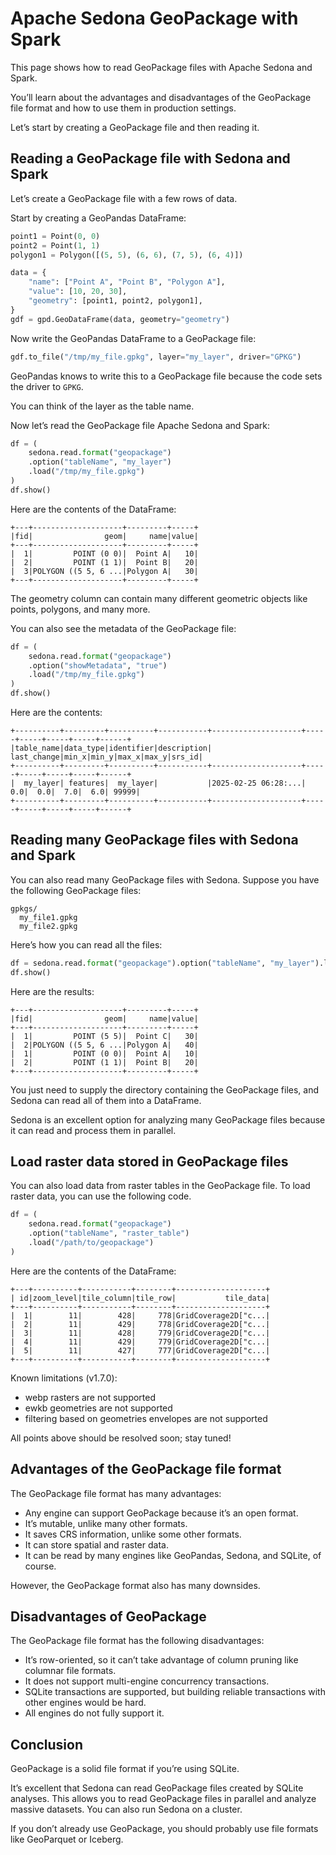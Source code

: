 <!--
 Licensed to the Apache Software Foundation (ASF) under one
 or more contributor license agreements.  See the NOTICE file
 distributed with this work for additional information
 regarding copyright ownership.  The ASF licenses this file
 to you under the Apache License, Version 2.0 (the
 "License"); you may not use this file except in compliance
 with the License.  You may obtain a copy of the License at

   http://www.apache.org/licenses/LICENSE-2.0

 Unless required by applicable law or agreed to in writing,
 software distributed under the License is distributed on an
 "AS IS" BASIS, WITHOUT WARRANTIES OR CONDITIONS OF ANY
 KIND, either express or implied.  See the License for the
 specific language governing permissions and limitations
 under the License.
 -->

# Apache Sedona GeoPackage with Spark

This page shows how to read GeoPackage files with Apache Sedona and Spark.

You’ll learn about the advantages and disadvantages of the GeoPackage file format and how to use them in production settings.

Let’s start by creating a GeoPackage file and then reading it.

## Reading a GeoPackage file with Sedona and Spark

Let’s create a GeoPackage file with a few rows of data.

Start by creating a GeoPandas DataFrame:

```python
point1 = Point(0, 0)
point2 = Point(1, 1)
polygon1 = Polygon([(5, 5), (6, 6), (7, 5), (6, 4)])

data = {
    "name": ["Point A", "Point B", "Polygon A"],
    "value": [10, 20, 30],
    "geometry": [point1, point2, polygon1],
}
gdf = gpd.GeoDataFrame(data, geometry="geometry")
```

Now write the GeoPandas DataFrame to a GeoPackage file:

```python
gdf.to_file("/tmp/my_file.gpkg", layer="my_layer", driver="GPKG")
```

GeoPandas knows to write this to a GeoPackage file because the code sets the driver to `GPKG`.

You can think of the layer as the table name.

Now let’s read the GeoPackage file Apache Sedona and Spark:

```python
df = (
    sedona.read.format("geopackage")
    .option("tableName", "my_layer")
    .load("/tmp/my_file.gpkg")
)
df.show()
```

Here are the contents of the DataFrame:

```
+---+--------------------+---------+-----+
|fid|                geom|     name|value|
+---+--------------------+---------+-----+
|  1|         POINT (0 0)|  Point A|   10|
|  2|         POINT (1 1)|  Point B|   20|
|  3|POLYGON ((5 5, 6 ...|Polygon A|   30|
+---+--------------------+---------+-----+
```

The geometry column can contain many different geometric objects like points, polygons, and many more.

You can also see the metadata of the GeoPackage file:

```python
df = (
    sedona.read.format("geopackage")
    .option("showMetadata", "true")
    .load("/tmp/my_file.gpkg")
)
df.show()
```

Here are the contents:

```
+----------+---------+----------+-----------+--------------------+-----+-----+-----+-----+------+
|table_name|data_type|identifier|description|         last_change|min_x|min_y|max_x|max_y|srs_id|
+----------+---------+----------+-----------+--------------------+-----+-----+-----+-----+------+
|  my_layer| features|  my_layer|           |2025-02-25 06:28:...|  0.0|  0.0|  7.0|  6.0| 99999|
+----------+---------+----------+-----------+--------------------+-----+-----+-----+-----+------+
```

## Reading many GeoPackage files with Sedona and Spark

You can also read many GeoPackage files with Sedona.  Suppose you have the following GeoPackage files:

```
gpkgs/
  my_file1.gpkg
  my_file2.gpkg
```

Here’s how you can read all the files:

```python
df = sedona.read.format("geopackage").option("tableName", "my_layer").load("/tmp/gpkgs")
df.show()
```

Here are the results:

```
+---+--------------------+---------+-----+
|fid|                geom|     name|value|
+---+--------------------+---------+-----+
|  1|         POINT (5 5)|  Point C|   30|
|  2|POLYGON ((5 5, 6 ...|Polygon A|   40|
|  1|         POINT (0 0)|  Point A|   10|
|  2|         POINT (1 1)|  Point B|   20|
+---+--------------------+---------+-----+
```

You just need to supply the directory containing the GeoPackage files, and Sedona can read all of them into a DataFrame.

Sedona is an excellent option for analyzing many GeoPackage files because it can read and process them in parallel.

## Load raster data stored in GeoPackage files

You can also load data from raster tables in the GeoPackage file. To load raster data, you can use the following code.

```python
df = (
    sedona.read.format("geopackage")
    .option("tableName", "raster_table")
    .load("/path/to/geopackage")
)
```

Here are the contents of the DataFrame:

```
+---+----------+-----------+--------+--------------------+
| id|zoom_level|tile_column|tile_row|           tile_data|
+---+----------+-----------+--------+--------------------+
|  1|        11|        428|     778|GridCoverage2D["c...|
|  2|        11|        429|     778|GridCoverage2D["c...|
|  3|        11|        428|     779|GridCoverage2D["c...|
|  4|        11|        429|     779|GridCoverage2D["c...|
|  5|        11|        427|     777|GridCoverage2D["c...|
+---+----------+-----------+--------+--------------------+
```

Known limitations (v1.7.0):

* webp rasters are not supported
* ewkb geometries are not supported
* filtering based on geometries envelopes are not supported

All points above should be resolved soon; stay tuned!

## Advantages of the GeoPackage file format

The GeoPackage file format has many advantages:

* Any engine can support GeoPackage because it’s an open format.
* It’s mutable, unlike many other formats.
* It saves CRS information, unlike some other formats.
* It can store spatial and raster data.
* It can be read by many engines like GeoPandas, Sedona, and SQLite, of course.

However, the GeoPackage format also has many downsides.

## Disadvantages of GeoPackage

The GeoPackage file format has the following disadvantages:

* It’s row-oriented, so it can’t take advantage of column pruning like columnar file formats.
* It does not support multi-engine concurrency transactions.
* SQLite transactions are supported, but building reliable transactions with other engines would be hard.
* All engines do not fully support it.

## Conclusion

GeoPackage is a solid file format if you’re using SQLite.

It’s excellent that Sedona can read GeoPackage files created by SQLite analyses. This allows you to read GeoPackage files in parallel and analyze massive datasets. You can also run Sedona on a cluster.

If you don’t already use GeoPackage, you should probably use file formats like GeoParquet or Iceberg.
